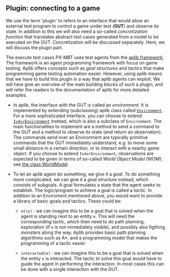 ## Plugin: connecting to a game

We use the term 'plugin' to refers to an interface that would allow an external test program to control a game under test (**GUT**) and observe its state. In addition to this we will also need a so-called _concretization function_ that translates abstract test cases generated from a model to be executed on the GUT. Concretization will be discussed separately. Here, we will discuss the plugin part.

The execute test cases PX-MBT uses test agents from the [aplib framework](https://github.com/iv4xr-project/aplib).
The framework is an agent programming framework with focus on game testing. Aplib offers concepts such as _goal structures_ and _tactics_ that make programming game testing automation easier. However, using aplib means that we have to build this plugin in a way that aplib agents can exploit. We will here give an overview of the main building blocks of such a plugin, and will refer the readers to the documentation of  aplib for more detailed examples.

* In aplib, the interface with the GUT is called an _environment_. It is implemented by extending (subclassing) aplib class called [`Environment`](https://github.com/iv4xr-project/aplib/blob/master/src/main/java/nl/uu/cs/aplib/mainConcepts/Environment.java). For a more sophisticated interface, you can choose to extend [`Iv4xrEnvironment`](https://github.com/iv4xr-project/aplib/blob/master/src/main/java/eu/iv4xr/framework/mainConcepts/Iv4xrEnvironment.java) instead, which is also a subclass of `Environment`. The main functionalities to implement are a method to send a command to the GUT and a method to observe its state (and return an observation). The commands send over an Environment are typically primitive commands that the GUT immediately understand, e.g. to move some small distance in a certain direction, or to interact with a nearby game object.
If you choose to extend `Iv4xrEnvironment`, observations are expected to be given in terms of so-called _World Object Model_ (WOM); see [the class WorldModel](https://github.com/iv4xr-project/aplib/blob/master/src/main/java/eu/iv4xr/framework/mainConcepts/WorldModel.java).

* To let an aplib agent do something, we give it a _goal_. To do something more complicated, we can give it a _goal structure_ instead, which consists of subgoals. A goal formulates a state that the agent seeks to establish. The logic/program to achieve a goal is called a _tactic_. In addition to an Enviroment mentioned above, you would want to provide a library of basic goals and tactics. These could be:

   * `at(e)` : we can imagine this to be a goal that is solved when the agent is standing next to an entity `e`. This will need the corresponding tactic, which then need to do path planning, exploration (if `e` is not immediately visible), and possibly also figthing monsters along the way. Aplib provides basic path planning algorithms such as A*, and a programming model that makes the programming of a tactic easier.

   * `interacted(e)` : we can imagine this to be a goal that is solved when the entity `e` is interacted. The tactic to solve this goal would have to guide the agent in performing the interaction. In most cases this can be done with a single interaction with the GUT.
